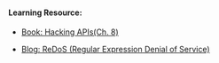 #### Learning Resource:

  * [Book: Hacking APIs(Ch. 8)](https://nostarch.com/hacking-apis)
  
  * [Blog: ReDoS (Regular Expression Denial of Service)](https://medium.com/codex/redos-regular-expression-denial-of-service-fefdce7ee076)  

